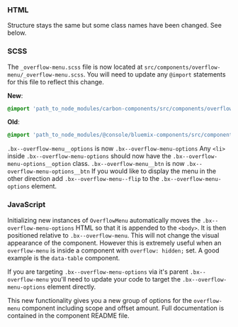 ### HTML

Structure stays the same but some class names have been changed. See below.

### SCSS

The `_overflow-menu.scss` file is now located at `src/components/overflow-menu/_overflow-menu.scss`. You will need to update any `@import` statements for this file to reflect this change.

**New**:

```scss
@import 'path_to_node_modules/carbon-components/src/components/overflow-menu/overflow-menu';
```

**Old**:

```scss
@import 'path_to_node_modules/@console/bluemix-components/src/components/overflow-menu/overflow-menu';
```

`.bx--overflow-menu__options` is now `.bx--overflow-menu-options`
Any `<li>` inside `.bx--overflow-menu-options` should now have the `.bx--overflow-menu-options__option` class.
`.bx--overflow-menu__btn` is now `.bx--overflow-menu-options__btn`
If you would like to display the menu in the other direction add `.bx--overflow-menu--flip` to the `.bx--overflow-menu-options` element.

### JavaScript

Initializing new instances of `OverflowMenu` automatically moves the `.bx--overflow-menu-options` HTML so that it is appended to the `<body>`. It is then positioned relative to `.bx--overflow-menu`. This will not change the visual appearance of the component. However this is extremely useful when an `overflow-menu` is inside a component with `overflow: hidden;` set. A good example is the `data-table` component.

If you are targeting `.bx--overflow-menu-options` via it's parent `.bx--overflow-menu` you'll need to update your code to target the `.bx--overflow-menu-options` element directly.

This new functionality gives you a new group of options for the `overflow-menu` component including scope and offset amount. Full documentation is contained in the component README file.
